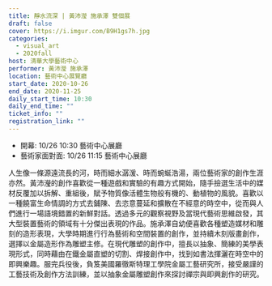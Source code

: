 ```yaml
---
title: 靜水流深 | 黃沛瀅 施承澤 雙個展
draft: false
cover: https://i.imgur.com/B9H1gs7h.jpg
categories:
  - visual_art
  - 2020fall
host: 清華大學藝術中心
performer: 黃沛瀅 施承澤
location: 藝術中心展覽廳
start_date: 2020-10-26
end_date: 2020-11-25
daily_start_time: 10:30
daily_end_time: ""
ticket_info: ""
registration_link: ""
---
```

* 開幕: 10/26 10:30  藝術中心展廳
* 藝術家面對面: 10/26 11:15  藝術中心展廳

人生像一條源遠流長的河，時而細水潺湲、時而蜿蜒浩湯，兩位藝術家的創作生涯亦然。黃沛瀅的創作喜歡從一種遊戲和實驗的有趣方式開始，隨手撿選生活中的媒材反覆加以拆解、重組後，賦予物質像活體生物般有機的、動植物的風貌。喜歡以一種饒富生命情調的方式去鋪陳、去恣意蔓延和擴散在不經意的時空中，從而與人們進行一場語境錯置的新鮮對話。透過多元的觀察視野及當現代藝術思維啟發，其大型裝置藝術的領域有十分傑出表現的作品。施承澤自幼便喜歡各種塑造媒材和雕刻的造形表現，大學時期進行行為藝術和空間裝置的創作，並持續木刻版畫創作，選擇以金屬造形作為雕塑主修。在現代雕塑的創作中，擅長以抽象、簡練的美學表現形式，同時藉由在鐵金屬直塑的切割、焊接創作中，找到如書法揮灑在時空中的即興樂趣。服完兵役後，負笈美國羅徹斯特理工學院金屬工藝研究所，接受嚴謹的工藝技術及創作方法訓練，並以抽象金屬雕塑創作來探討禪宗與即興創作的研究。
